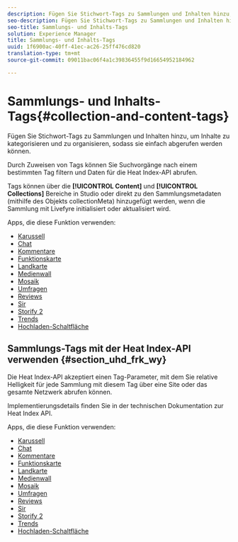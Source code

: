 ```yaml
---
description: Fügen Sie Stichwort-Tags zu Sammlungen und Inhalten hinzu, um Inhalte zu kategorisieren und zu organisieren, sodass sie einfach abgerufen werden können.
seo-description: Fügen Sie Stichwort-Tags zu Sammlungen und Inhalten hinzu, um Inhalte zu kategorisieren und zu organisieren, sodass sie einfach abgerufen werden können.
seo-title: Sammlungs- und Inhalts-Tags
solution: Experience Manager
title: Sammlungs- und Inhalts-Tags
uuid: 1f6900ac-40ff-41ec-ac26-25ff476cd820
translation-type: tm+mt
source-git-commit: 09011bac06f4a1c39836455f9d16654952184962

---
```



# Sammlungs- und Inhalts-Tags{#collection-and-content-tags}

Fügen Sie Stichwort-Tags zu Sammlungen und Inhalten hinzu, um Inhalte zu kategorisieren und zu organisieren, sodass sie einfach abgerufen werden können.

Durch Zuweisen von Tags können Sie Suchvorgänge nach einem bestimmten Tag filtern und Daten für die Heat Index-API abrufen.

Tags können über die **[!UICONTROL Content]** und **[!UICONTROL Collections]** Bereiche in Studio oder direkt zu den Sammlungsmetadaten (mithilfe des Objekts collectionMeta) hinzugefügt werden, wenn die Sammlung mit Livefyre initialisiert oder aktualisiert wird.

Apps, die diese Funktion verwenden:

* [Karussell](/help/using/c-about-apps/c-carousel-app/c-carousel-app.md#c_carousel_app)
* [Chat](/help/using/c-about-apps/c-chat-app/c-chat-app.md#c_chat_app)
* [Kommentare](/help/using/c-about-apps/c-comments/c-comments.md)
* [Funktionskarte](/help/using/c-about-apps/c-feature-card-app/c-feature-card-app.md#c_feature_card_app)
* [Landkarte](/help/using/c-about-apps/c-map-app/c-map-app.md#c_map_app)
* [Medienwall](/help/using/c-about-apps/c-media-wall-app/c-media-wall-app.md#c_media_wall_app)
* [Mosaik](/help/using/c-about-apps/c-mosaic-app/c-mosaic-app.md#c_mosaic_app)
* [Umfragen](/help/using/c-about-apps/c-polls-app/c-polls-app.md#c_polls_app)
* [Reviews](/help/using/c-about-apps/c-reviews-app/c-reviews-app.md#c_reviews_app)
* [Sir](/help/using/c-about-apps/c-sidenotes-app/c-sidenotes-app.md#c_sidenotes_app)
* [Storify 2](/help/using/c-about-apps/c-storify2/c-storify2.md#c_storify2)
* [Trends](/help/using/c-about-apps/c-trending-app/c-trending-app.md#c_trending_app)
* [Hochladen-Schaltfläche](/help/using/c-about-apps/c-upload-button-app/c-upload-button-app.md#c_upload_button_app)

## Sammlungs-Tags mit der Heat Index-API verwenden {#section_uhd_frk_wy}

Die Heat Index-API akzeptiert einen Tag-Parameter, mit dem Sie relative Helligkeit für jede Sammlung mit diesem Tag über eine Site oder das gesamte Netzwerk abrufen können.

Implementierungsdetails finden Sie in der technischen Dokumentation zur Heat Index API.

Apps, die diese Funktion verwenden:

* [Karussell](/help/using/c-about-apps/c-carousel-app/c-carousel-app.md#c_carousel_app)
* [Chat](/help/using/c-about-apps/c-chat-app/c-chat-app.md#c_chat_app)
* [Kommentare](/help/using/c-about-apps/c-comments/c-comments.md)
* [Funktionskarte](/help/using/c-about-apps/c-feature-card-app/c-feature-card-app.md#c_feature_card_app)
* [Landkarte](/help/using/c-about-apps/c-map-app/c-map-app.md#c_map_app)
* [Medienwall](/help/using/c-about-apps/c-media-wall-app/c-media-wall-app.md#c_media_wall_app)
* [Mosaik](/help/using/c-about-apps/c-mosaic-app/c-mosaic-app.md#c_mosaic_app)
* [Umfragen](/help/using/c-about-apps/c-polls-app/c-polls-app.md#c_polls_app)
* [Reviews](/help/using/c-about-apps/c-reviews-app/c-reviews-app.md#c_reviews_app)
* [Sir](/help/using/c-about-apps/c-sidenotes-app/c-sidenotes-app.md#c_sidenotes_app)
* [Storify 2](/help/using/c-about-apps/c-storify2/c-storify2.md#c_storify2)
* [Trends](/help/using/c-about-apps/c-trending-app/c-trending-app.md#c_trending_app)
* [Hochladen-Schaltfläche](/help/using/c-about-apps/c-upload-button-app/c-upload-button-app.md#c_upload_button_app)

